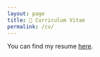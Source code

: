 ```yaml
---
layout: page
title: 📜 Curriculum Vitae
permalink: /cv/
---
```


You can find my resume [here](https://antmarakis.github.io/files/antonis_resume.pdf).
